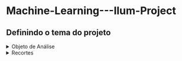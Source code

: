 # Machine-Learning---Ilum-Project
## Definindo o tema do projeto
<details><summary>Objeto de Análise</summary>
<p>
Decidimos a área Socio Ambiental...
APIs e Databases do INPE e do IBGE...
Dados de queimadas, de IDH e de agricultura...
</p>
</details>
<details><summary>Recortes</summary>
<p>
Bioma da Amazônia Legal
</p>
</details>